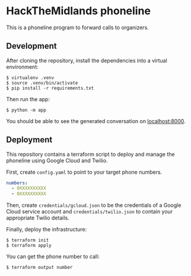 # HackTheMidlands phoneline

This is a phoneline program to forward calls to organizers.

## Development

After cloning the repository, install the dependencies into a virtual
environment:

    $ virtualenv .venv
    $ source .venv/bin/activate
    $ pip install -r requirements.txt

Then run the app:

    $ python -m app

You should be able to see the generated conversation on
[localhost:8000](localhost:8000).

## Deployment

This repository contains a terraform script to deploy and manage the
phoneline using Google Cloud and Twilio.

First, create `config.yaml` to point to your target phone numbers.

```yaml
numbers:
  - 0XXXXXXXXXX
  - 0XXXXXXXXXX
```

Then, create `credentials/gcloud.json` to be the credentials of a Google
Cloud service account and `credentials/twilio.json` to contain your
appropriate Twilio details.

Finally, deploy the infrastructure:

    $ terraform init
    $ terraform apply

You can get the phone number to call:

    $ terraform output number
